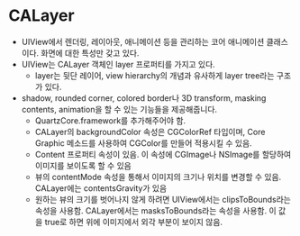 # CALayer

* UIView에서 렌더링, 레이아웃, 애니메이션 등을 관리하는 코어 애니메이션 클래스이다. 화면에 대한 특성만 갖고 있다.
* UIView는 CALayer 객체인 layer 프로퍼티를 가지고 있다.
  * layer는 뒷단 레이어, view hierarchy의 개념과 유사하게 layer tree라는 구조가 있다.
* shadow, rounded corner, colored border나 3D transform, masking contents, animation을 할 수 있는 기능들을 제공해줍니다.
  * QuartzCore.framework를 추가해주어야 함.
  * CALayer의 backgroundColor 속성은 CGColorRef 타입이며, Core Graphic 메소드를 사용하여 CGColor를 만들어 적용시킬 수 있음.
  * Content 프로퍼티 속성이 있음. 이 속성에 CGImage나 NSImage를 할당하여 이미지를 보이도록 할 수 있음
  * 뷰의 contentMode 속성을 통해서 이미지의 크기나 위치를 변경할 수 있음. CALayer에는 contentsGravity가 있음
  * 원하는 뷰의 크기를 벗어나지 않게 하려면 UIView에서는 clipsToBounds라는 속성을 사용함. CALayer에서는 masksToBounds라는 속성을 사용함. 이 값을 true로 하면 위에 이미지에서 외각 부분이 보이지 않음.